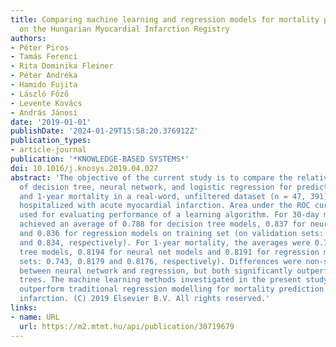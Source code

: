 ```yaml
---
title: Comparing machine learning and regression models for mortality prediction based
  on the Hungarian Myocardial Infarction Registry
authors:
- Péter Piros
- Tamás Ferenci
- Rita Dominika Fleiner
- Péter Andréka
- Hamido Fujita
- László Főző
- Levente Kovács
- András Jánosi
date: '2019-01-01'
publishDate: '2024-01-29T15:58:20.376912Z'
publication_types:
- article-journal
publication: '*KNOWLEDGE-BASED SYSTEMS*'
doi: 10.1016/j.knosys.2019.04.027
abstract: 'The objective of the current study is to compare the relative performance
  of decision tree, neural network, and logistic regression for predicting 30-day
  and 1-year mortality in a real-word, unfiltered dataset (n = 47, 391) of patients
  hospitalized with acute myocardial infarction. Area under the ROC curve (AUC) was
  used for evaluating performance of a learning algorithm. For 30-day mortality, we
  achieved an average of 0.788 for decision tree models, 0.837 for neural net models
  and 0.836 for regression models on training set (on validation sets: 0.774, 0.835
  and 0.834, respectively). For 1-year mortality, the averages were 0.754 for decision
  tree models, 0.8194 for neural net models and 0.8191 for regression models (on validation
  sets: 0.743, 0.8179 and 0.8176, respectively). Differences were non-significant
  between neural network and regression, but both significantly outperformed decision
  trees. The machine learning methods investigated in the present study could not
  outperform traditional regression modelling for mortality prediction in myocardial
  infarction. (C) 2019 Elsevier B.V. All rights reserved.'
links:
- name: URL
  url: https://m2.mtmt.hu/api/publication/30719679
---
```

